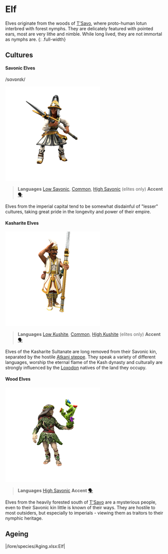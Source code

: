 # Elf

Elves originate from the woods of [T'Savo](/places/tsavo), where proto-human Iotun interbred with forest nymphs. They are delicately featured with pointed ears, most are very lithe and nimble. While long lived, they are not immortal as nymphs are.
{: .full-width}

## Cultures

#### Savonic Elves
/sɑvɒnɪk/

![](elf-tsavo.png)

> **Languages** [Low Savonic](/lore/languages/savonic#low-savonic), [Common](/lore/languages/common), [High Savonic](/lore/languages/savonic#high-savonic) (elites only)
> **Accent** [🗣️](https://www.dialectsarchive.com/morocco-1)

Elves from the imperial capital tend to be somewhat disdainful of "lesser" cultures, taking great pride in the longevity and power of their empire.

#### Kasharite Elves

![](elf-kashar.png)

> **Languages** [Low Kushite](/lore/languages/kushite#low-kushite), [Common](/lore/languages/common), [High Kushite](/lore/languages/kushite#high-kushite) (elites only)
> **Accent** [🗣️](https://www.dialectsarchive.com/saudi-arabia-1)

Elves of the Kasharite Sultanate are long removed from their Savonic kin, separated by the hostile [Atkani steppe](/places/Ordo_Atkan/). They speak a variety of different languages, worship the eternal flame of the Kash dynasty and culturally are strongly influenced by the [Loxodon](/lore/species/loxodon) natives of the land they occupy.

#### Wood Elves

![](elf-woods.png)

> **Languages** [High Savonic](/lore/languages/savonic#high-savonic)
> **Accent** [🗣️](https://www.dialectsarchive.com/iran-1)

Elves from the heavily forested south of [T'Savo](/places/tsavo) are a mysterious people, even to their Savonic kin little is known of their ways. They are hostile to most outsiders, but especially to imperials - viewing them as traitors to their nymphic heritage.

## Ageing
|/lore/species/Aging.xlsx:Elf|
